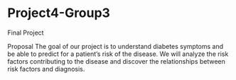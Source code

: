 # Project4-Group3
Final Project

Proposal
The goal of our project is to understand diabetes symptoms and be able to predict for a patient’s risk of the disease. We will analyze the risk factors contributing to the disease and discover the relationships between risk factors and diagnosis.
